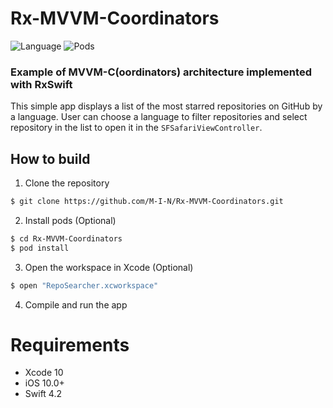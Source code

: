 Rx-MVVM-Coordinators
====================
![Language](https://img.shields.io/badge/language-Swift%204.2-orange.svg)
![Pods](https://img.shields.io/badge/pods-RxSwift,%20RxCocoa-green.svg)
### Example of MVVM-C(oordinators) architecture implemented with RxSwift

This simple app displays a list of the most starred repositories on GitHub by a language. User can choose a language to filter repositories and select repository in the list to open it in the `SFSafariViewController`.

## How to build

1) Clone the repository

```bash
$ git clone https://github.com/M-I-N/Rx-MVVM-Coordinators.git
```

2) Install pods (Optional)

```bash
$ cd Rx-MVVM-Coordinators
$ pod install
```

3) Open the workspace in Xcode (Optional)

```bash
$ open "RepoSearcher.xcworkspace"
```

4) Compile and run the app

# Requirements

* Xcode 10
* iOS 10.0+
* Swift 4.2
